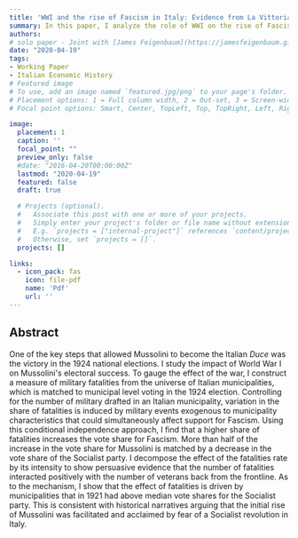 ```yaml
---
title: 'WWI and the rise of Fascism in Italy: Evidence from La Vittoria Mutilata'
summary: In this paper, I analyze the role of WWI on the rise of Fascism in Italy
authors:
# solo paper - Joint with [James Feigenbaum](https://jamesfeigenbaum.github.io)
date: "2020-04-19"
tags:
- Working Paper
- Italian Economic History
# Featured image
# To use, add an image named `featured.jpg/png` to your page's folder.
# Placement options: 1 = Full column width, 2 = Out-set, 3 = Screen-width
# Focal point options: Smart, Center, TopLeft, Top, TopRight, Left, Right, BottomLeft, Bottom, BottomRight

image:
  placement: 1
  caption: ''
  focal_point: ""
  preview_only: false
  #date: "2016-04-20T00:00:00Z"
  lastmod: "2020-04-19"
  featured: false
  draft: true

  # Projects (optional).
  #   Associate this post with one or more of your projects.
  #   Simply enter your project's folder or file name without extension.
  #   E.g. `projects = ["internal-project"]` references `content/project/deep-learning/index.md`.
  #   Otherwise, set `projects = []`.
  projects: []

links:
  - icon_pack: fas
    icon: file-pdf
    name: 'Pdf'
    url: ''
---
```


## Abstract

One of the key steps that allowed Mussolini to become the Italian *Duce* was the victory in the 1924 national elections.
I study the impact of World War I on Mussolini's electoral success. To gauge the effect of the war, I construct a measure of military fatalities from the universe of Italian municipalities, which is matched to municipal level voting in the 1924 election.
Controlling for the number of military drafted in an Italian municipality, variation in the share of fatalities is induced by military events exogenous to municipality characteristics that could simultaneously affect support for Fascism.
Using this conditional independence approach, I find that a higher share of fatalities increases the vote share for Fascism. More than half of the increase in the vote share for Mussolini is matched by a decrease in the vote share of the Socialist party.
I decompose the effect of the fatalities rate by its intensity to show persuasive evidence that the number of fatalities interacted positively with the number of veterans back from the frontline.
As to the mechanism, I show that the effect of fatalities is driven by municipalities that in 1921 had above median vote shares for the Socialist party.
This is consistent with historical narratives arguing that the initial rise of Mussolini was facilitated and acclaimed by fear of a Socialist revolution in Italy.
